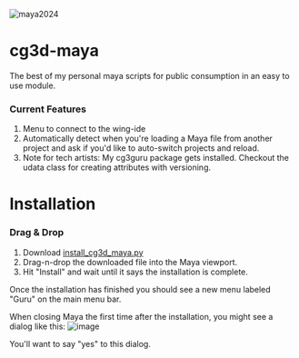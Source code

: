 ![maya2024](https://img.shields.io/badge/Maya2024-tested-brightgreen.svg)

# cg3d-maya
The best of my personal maya scripts for public consumption in an easy to use module.

### Current Features
1. Menu to connect to the wing-ide
2. Automatically detect when you're loading a Maya file from another project and ask if you'd like to auto-switch projects and reload.
3. Note for tech artists: My cg3guru package gets installed.  Checkout the udata class for creating attributes with versioning.



# Installation

### Drag & Drop
1. Download [install_cg3d_maya.py](https://github.com/Nathanieljla/cg3d-maya/releases/download/v0.5.2/install_cg3d_maya.py)
2. Drag-n-drop the downloaded file into the Maya viewport.
3. Hit "Install" and wait until it says the installation is complete.

Once the installation has finished you should see a new menu labeled "Guru" on the main menu bar. 

When closing Maya the first time after the installation, you might see a dialog like this:
![image](https://github.com/Nathanieljla/cg3d-maya/assets/1466171/09e48a5e-cbf4-4257-b3c8-3ba963da8865)

You'll want to say "yes" to this dialog.

